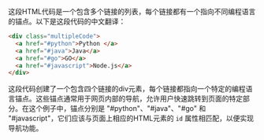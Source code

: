 这段HTML代码是一个包含多个链接的列表，每个链接都有一个指向不同编程语言的锚点。以下是这段代码的中文翻译：

```html
<div class="multipleCode">
  <a href="#python">Python </a>
  <a href="#java">Java</a>
  <a href="#go">GO</a>
  <a href="#javascript">Node.js</a>
</div>
```

这段代码创建了一个包含四个链接的div元素，每个链接都指向一个特定的编程语言锚点。这些锚点通常用于网页内部的导航，允许用户快速跳转到页面的特定部分。在这个例子中，锚点分别是 "#python"、"#java"、"#go" 和 "#javascript"，它们应该与页面上相应的HTML元素的 `id` 属性相匹配，以便实现导航功能。